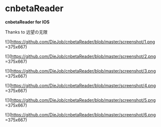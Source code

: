 # cnbetaReader
**cnbetaReader for IOS**

Thanks to 远望の无限


![](https://github.com/DieJob/cnbetaReader/blob/master/screenshot/1.png =375x667)

![](https://github.com/DieJob/cnbetaReader/blob/master/screenshot/2.png =375x667)

![](https://github.com/DieJob/cnbetaReader/blob/master/screenshot/3.png =375x667)

![](https://github.com/DieJob/cnbetaReader/blob/master/screenshot/4.png =375x667)

![](https://github.com/DieJob/cnbetaReader/blob/master/screenshot/5.png =375x667)

![](https://github.com/DieJob/cnbetaReader/blob/master/screenshot/6.png =375x667)

